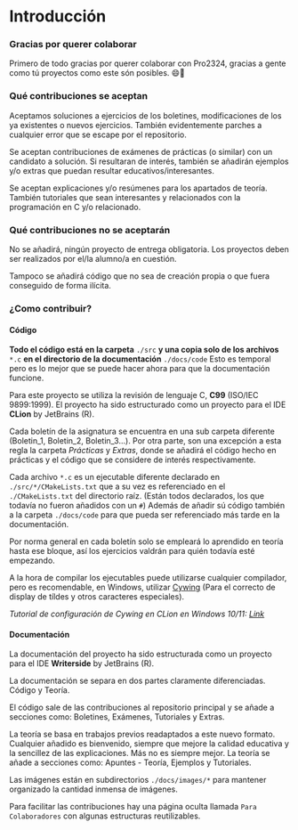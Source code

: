 # Introducción

### Gracias por querer colaborar

Primero de todo gracias por querer colaborar con Pro2324, gracias a gente como tú proyectos como este són posibles. 😄🥰

### Qué contribuciones se aceptan

Aceptamos soluciones a ejercicios de los boletines, modificaciones de los ya existentes o nuevos ejercicios. También
evidentemente parches a cualquier error que se escape por el repositorio.

Se aceptan contribuciones de exámenes de prácticas (o similar) con un candidato a solución. Si resultaran de interés,
también se añadirán ejemplos y/o extras que puedan resultar educativos/interesantes.

Se aceptan explicaciones y/o resúmenes para los apartados de teoría. También tutoriales que sean interesantes y
relacionados con la programación en C y/o relacionado.

### Qué contribuciones no se aceptarán

No se añadirá, ningún proyecto de entrega obligatoria. Los proyectos deben ser realizados por el/la alumno/a en
cuestión.

Tampoco se añadirá código que no sea de creación propia o que fuera conseguido de forma ilícita.

### ¿Como contribuir?

#### Código

**Todo el código está en la carpeta** ``./src`` **y una copia solo de los archivos** ``*.c`` **en el directorio de la
documentación** ``./docs/code`` Esto es temporal pero es lo mejor que se puede hacer ahora para que la documentación
funcione.

Para este proyecto se utiliza la revisión de lenguaje C, **C99** (ISO/IEC 9899:1999). El proyecto ha sido estructurado
como un proyecto para el IDE **CLion** by JetBrains (R).

Cada boletín de la asignatura se encuentra en una sub carpeta diferente (Boletin_1, Boletin_2, Boletin_3...). Por otra
parte, son una excepción a esta regla la carpeta *Prácticas* y *Extras*, donde se añadirá el código hecho en prácticas y
el código que se considere de interés respectivamente.

Cada archivo ```*.c``` es un ejecutable diferente declarado en ``./src/*/CMakeLists.txt`` que a su vez es referenciado
en el ``./CMakeLists.txt`` del directorio raíz. (Están todos declarados, los que todavía no fueron añadidos con
un ``#``) Además de añadir sú código también a la carpeta ``./docs/code`` para que pueda ser referenciado más tarde en
la documentación.

Por norma general en cada boletín solo se empleará lo aprendido en teoría hasta ese bloque, así los ejercicios valdrán
para quién todavía esté empezando.

A la hora de compilar los ejecutables puede utilizarse cualquier compilador, pero es recomendable, en Windows,
utilizar [Cywing](https://www.cygwin.com) (Para el correcto de display de tíldes y otros caracteres especiales).

*Tutorial de configuración de Cywing en CLion en Windows
10/11: [Link](https://www.jetbrains.com/help/clion/quick-tutorial-on-configuring-clion-on-windows.html#Cygwin)*

#### Documentación

La documentación del proyecto ha sido estructurada como un proyecto para el IDE **Writerside** by JetBrains (R).

La documentación se separa en dos partes claramente diferenciadas. Código y Teoría.

El código sale de las contribuciones al repositorio principal y se añade a secciones como: Boletines, Exámenes,
Tutoriales y Extras.

La teoría se basa en trabajos previos readaptados a este nuevo formato. Cualquier añadido es bienvenido, siempre que
mejore la calidad educativa y la sencillez de las explicaciones. Más no es siempre mejor. La teoría se añade a secciones
como: Apuntes - Teoría, Ejemplos y Tutoriales.

Las imágenes están en subdirectorios ``./docs/images/*`` para mantener organizado la cantidad inmensa de imágenes.

Para facilitar las contribuciones hay una página oculta llamada ``Para Colaboradores`` con algunas estructuras
reutilizables.